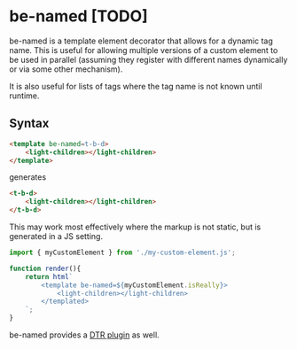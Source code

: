 # be-named [TODO]

be-named is a template element decorator that allows for a dynamic tag name.  This is useful for allowing multiple versions of a custom element to be used in parallel (assuming they register with different names dynamically or via some other mechanism).

It is also useful for lists of tags where the tag name is not known until runtime.

## Syntax

```html
<template be-named=t-b-d>
    <light-children></light-children>
</template>
```

generates

```html
<t-b-d>
    <light-children></light-children>
</t-b-d>
```

This may work most effectively where the markup is not static, but is generated in a JS setting.

```JavaScript
import { myCustomElement } from './my-custom-element.js';

function render(){
    return html`
        <template be-named=${myCustomElement.isReally}>
            <light-children></light-children>
        </templated>
    `;
}
```

be-named provides a [DTR plugin](https://github.com/bahrus/trans-render#declarative-trans-render-syntax-via-plugins) as well.

